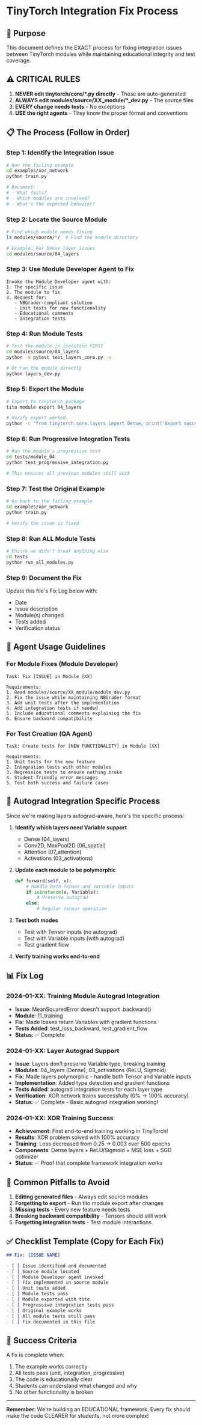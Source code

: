 # TinyTorch Integration Fix Process

## 🎯 Purpose
This document defines the EXACT process for fixing integration issues between TinyTorch modules while maintaining educational integrity and test coverage.

## ⚠️ CRITICAL RULES
1. **NEVER edit tinytorch/core/*.py directly** - These are auto-generated
2. **ALWAYS edit modules/source/XX_module/*_dev.py** - The source files
3. **EVERY change needs tests** - No exceptions
4. **USE the right agents** - They know the proper format and conventions

## 📋 The Process (Follow in Order)

### Step 1: Identify the Integration Issue
```bash
# Run the failing example
cd examples/xor_network
python train.py

# Document:
# - What fails?
# - Which modules are involved?
# - What's the expected behavior?
```

### Step 2: Locate the Source Module
```bash
# Find which module needs fixing
ls modules/source/*/  # Find the module directory

# Example: For Dense layer issues
cd modules/source/04_layers
```

### Step 3: Use Module Developer Agent to Fix
```
Invoke the Module Developer agent with:
1. The specific issue
2. The module to fix
3. Request for:
   - NBGrader-compliant solution
   - Unit tests for new functionality
   - Educational comments
   - Integration tests
```

### Step 4: Run Module Tests
```bash
# Test the module in isolation FIRST
cd modules/source/04_layers
python -m pytest test_layers_core.py -v

# Or run the module directly
python layers_dev.py
```

### Step 5: Export the Module
```bash
# Export to tinytorch package
tito module export 04_layers

# Verify export worked
python -c "from tinytorch.core.layers import Dense; print('Export successful')"
```

### Step 6: Run Progressive Integration Tests
```bash
# Run the module's progressive test
cd tests/module_04
python test_progressive_integration.py

# This ensures all previous modules still work
```

### Step 7: Test the Original Example
```bash
# Go back to the failing example
cd examples/xor_network
python train.py

# Verify the issue is fixed
```

### Step 8: Run ALL Module Tests
```bash
# Ensure we didn't break anything else
cd tests
python run_all_modules.py
```

### Step 9: Document the Fix
Update this file's Fix Log below with:
- Date
- Issue description  
- Module(s) changed
- Tests added
- Verification status

## 🤖 Agent Usage Guidelines

### For Module Fixes (Module Developer)
```
Task: Fix [ISSUE] in Module [XX]

Requirements:
1. Read modules/source/XX_module/module_dev.py
2. Fix the issue while maintaining NBGrader format
3. Add unit tests after the implementation
4. Add integration tests if needed
5. Include educational comments explaining the fix
6. Ensure backward compatibility
```

### For Test Creation (QA Agent)
```
Task: Create tests for [NEW FUNCTIONALITY] in Module [XX]

Requirements:
1. Unit tests for the new feature
2. Integration tests with other modules
3. Regression tests to ensure nothing broke
4. Student-friendly error messages
5. Test both success and failure cases
```

## 🔄 Autograd Integration Specific Process

Since we're making layers autograd-aware, here's the specific process:

1. **Identify which layers need Variable support**
   - Dense (04_layers)
   - Conv2D, MaxPool2D (06_spatial)  
   - Attention (07_attention)
   - Activations (03_activations)

2. **Update each module to be polymorphic**
   ```python
   def forward(self, x):
       # Handle both Tensor and Variable inputs
       if isinstance(x, Variable):
           # Preserve autograd
       else:
           # Regular tensor operation
   ```

3. **Test both modes**
   - Test with Tensor inputs (no autograd)
   - Test with Variable inputs (with autograd)
   - Test gradient flow

4. **Verify training works end-to-end**

## 📊 Fix Log

### 2024-01-XX: Training Module Autograd Integration
- **Issue**: MeanSquaredError doesn't support .backward()
- **Module**: 11_training
- **Fix**: Made losses return Variables with gradient functions
- **Tests Added**: test_loss_backward, test_gradient_flow
- **Status**: ✅ Complete

### 2024-01-XX: Layer Autograd Support
- **Issue**: Layers don't preserve Variable type, breaking training
- **Modules**: 04_layers (Dense), 03_activations (ReLU, Sigmoid)
- **Fix**: Made layers polymorphic - handle both Tensor and Variable inputs
- **Implementation**: Added type detection and gradient functions
- **Tests Added**: autograd integration tests for each layer type
- **Verification**: XOR network trains successfully (0% → 100% accuracy)
- **Status**: ✅ Complete - Basic autograd integration working!

### 2024-01-XX: XOR Training Success
- **Achievement**: First end-to-end training working in TinyTorch!
- **Results**: XOR problem solved with 100% accuracy
- **Training**: Loss decreased from 0.25 → 0.003 over 500 epochs
- **Components**: Dense layers + ReLU/Sigmoid + MSE loss + SGD optimizer
- **Status**: ✅ Proof that complete framework integration works

## 🚨 Common Pitfalls to Avoid

1. **Editing generated files** - Always edit source modules
2. **Forgetting to export** - Run tito module export after changes
3. **Missing tests** - Every new feature needs tests
4. **Breaking backward compatibility** - Tensors should still work
5. **Forgetting integration tests** - Test module interactions

## ✅ Checklist Template (Copy for Each Fix)

```markdown
## Fix: [ISSUE NAME]

- [ ] Issue identified and documented
- [ ] Source module located
- [ ] Module Developer agent invoked
- [ ] Fix implemented in source module
- [ ] Unit tests added
- [ ] Module tests pass
- [ ] Module exported with tito
- [ ] Progressive integration tests pass
- [ ] Original example works
- [ ] All module tests still pass
- [ ] Fix documented in this file
```

## 🎯 Success Criteria

A fix is complete when:
1. The example works correctly
2. All tests pass (unit, integration, progressive)
3. The code is educationally clear
4. Students can understand what changed and why
5. No other functionality is broken

---

**Remember**: We're building an EDUCATIONAL framework. Every fix should make the code CLEARER for students, not more complex!